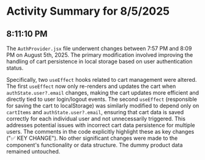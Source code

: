 # Activity Summary for 8/5/2025

## 8:11:10 PM
The `AuthProvider.jsx` file underwent changes between 7:57 PM and 8:09 PM on August 5th, 2025.  The primary modification involved improving the handling of cart persistence in local storage based on user authentication status.

Specifically, two `useEffect` hooks related to cart management were altered.  The first `useEffect` now only re-renders and updates the cart when `authState.user?.email` changes, making the cart updates more efficient and directly tied to user login/logout events. The second `useEffect` (responsible for saving the cart to localStorage) was similarly modified to depend only on `cartItems` and `authState.user?.email`, ensuring that cart data is saved correctly for each individual user and not unnecessarily triggered.  This addresses potential issues with incorrect cart data persistence for multiple users.  The comments in the code explicitly highlight these as key changes ("✅ KEY CHANGE").  No other significant changes were made to the component's functionality or data structure.  The dummy product data remained untouched.
